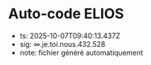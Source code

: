 # Auto-code ELIOS
- ts: 2025-10-07T09:40:13.437Z
- sig: ∞.je.toi.nous.432.528
- note: fichier généré automatiquement